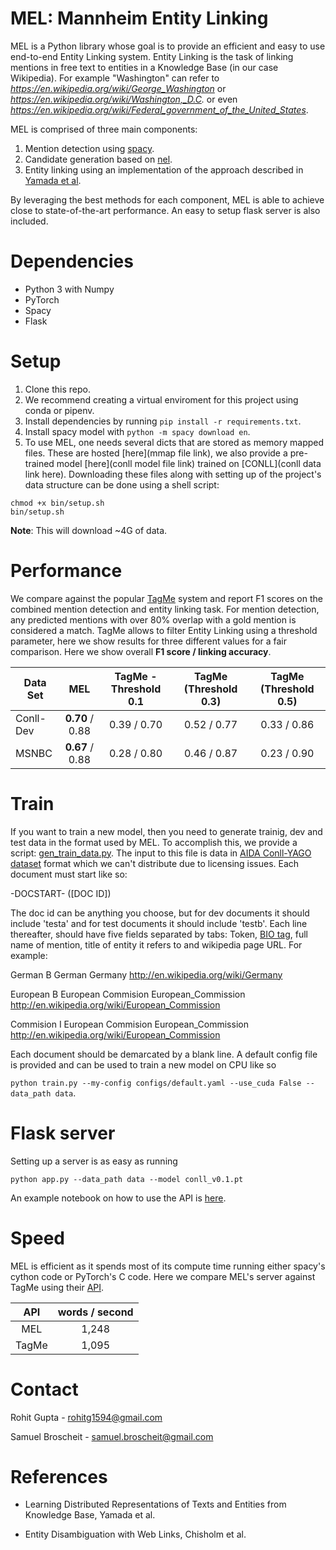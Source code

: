 # MEL: Mannheim Entity Linking
MEL is a Python library whose goal is to provide an efficient and easy to use end-to-end Entity Linking system.
Entity Linking is the task of linking mentions in free text to entities in a Knowledge Base (in our case Wikipedia).
For example "Washington" can refer to *https://en.wikipedia.org/wiki/George_Washington* or 
*https://en.wikipedia.org/wiki/Washington,_D.C.* or even *https://en.wikipedia.org/wiki/Federal_government_of_the_United_States*.

MEL is comprised of three main components:
1. Mention detection using [spacy](https://spacy.io/).
2. Candidate generation based on [nel](https://github.com/wikilinks/nel).
3. Entity linking using an implementation of the approach described in [Yamada et al](https://github.com/studio-ousia/ntee).

By leveraging the best methods for each component, MEL is able to achieve close to state-of-the-art performance. An easy to
setup flask server is also included.

# Dependencies
* Python 3 with Numpy
* PyTorch
* Spacy
* Flask


# Setup 

1. Clone this repo.
2. We recommend creating a virtual enviroment for this project using conda or pipenv.
3. Install dependencies by running ```pip install -r requirements.txt```.
4. Install spacy model with ```python -m spacy download en```.
4. To use MEL, one needs several dicts that are stored as memory mapped files. These are hosted [here](mmap file link), 
we also provide a pre-trained model [here](conll model file link) trained on [CONLL](conll data link here).
Downloading these files along with setting up of the project's data structure can be done using a shell script:
```
chmod +x bin/setup.sh
bin/setup.sh
```
**Note**: This will download ~4G of data.

# Performance

We compare against the popular [TagMe](https://tagme.d4science.org/tagme/) system and report F1 scores on the combined
mention detection and entity linking task. For mention detection, any predicted mentions with over 80% overlap with 
a gold mention is considered a match. TagMe allows to filter Entity Linking using a threshold parameter, here we show
results for three different values for a fair comparison. Here we show overall **F1 score / linking accuracy**.

| Data Set  |        MEL      | TagMe - Threshold 0.1 | TagMe (Threshold 0.3) | TagMe (Threshold 0.5) |
|-----------|:---------------:|:---------------------:|:---------------------:|:---------------------:|
| Conll-Dev | **0.70** / 0.88 |        0.39 / 0.70    |     0.52 / 0.77       |     0.33 / 0.86       |
| MSNBC     | **0.67** / 0.88 |        0.28 / 0.80    |     0.46 / 0.87       |     0.23 / 0.90       |


# Train
If you want to train a new model, then you need to generate trainig, dev and test data in the format used by MEL.
To accomplish this, we provide a script: [gen_train_data.py](scripts/gen_train_data.py). The input to this file is data 
in [AIDA Conll-YAGO dataset](https://www.mpi-inf.mpg.de/departments/databases-and-information-systems/research/yago-naga/aida/downloads/)
format which we can't distribute due to licensing issues. Each document must start like so:

-DOCSTART- ([DOC ID])

The doc id can be anything you choose, but for dev documents it should include 'testa' and for test documents it 
should include 'testb'. Each line thereafter, should have five fields separated by tabs: Token,
[BIO tag](https://en.wikipedia.org/wiki/Inside%E2%80%93outside%E2%80%93beginning_(tagging)), full name of mention, 
title of entity it refers to and wikipedia page URL. For example:

German B German Germany http://en.wikipedia.org/wiki/Germany

European B European Commision European_Commission http://en.wikipedia.org/wiki/European_Commission

Commision I European Commision European_Commission http://en.wikipedia.org/wiki/European_Commission

Each document should be demarcated by a blank line. A default config file is provided and can be used to 
train a new model on CPU like so

```python train.py --my-config configs/default.yaml --use_cuda False --data_path data```.


# Flask server

Setting up a server is as easy as running

```python app.py --data_path data --model conll_v0.1.pt```

An example notebook on how to use the API is [here](notebooks/API%20example.ipynb).

# Speed

MEL is efficient as it spends most of its compute time running either spacy's cython code or PyTorch's C code. 
Here we compare MEL's server against TagMe using their [API](https://services.d4science.org/web/tagme/).

| API   | words / second |
|:-----:|:--------------:|
| MEL   |   1,248        |
| TagMe |   1,095        |


# Contact

Rohit Gupta - [rohitg1594@gmail.com](rohitg1594@gmail.com)

Samuel Broscheit - [samuel.broscheit@gmail.com](samuel.broscheit@gmail.com )

# References

* Learning Distributed Representations of Texts and Entities from Knowledge Base, Yamada et al.

* Entity Disambiguation with Web Links, Chisholm et al.